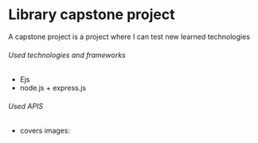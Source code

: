 <h1>Library capstone project</h1>
<p>A capstone project is a project where I can test new learned technologies</p>
<h6>Used technologies and frameworks</h6>
<ul>
    <li>Ejs</li>
    <li>node.js + express.js</li>
</ul>
<h6>Used APIS</h6>
<ul>
    <li>covers images: <a href="https://openlibrary.org/dev/docs/api/covers"></a></li>
</ul>